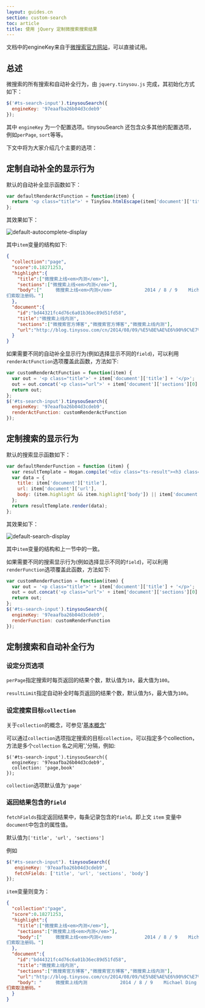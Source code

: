 ```yaml
---
layout: guides.cn
section: custom-search
toc: article
title: 使用 jQuery 定制微搜索搜索结果
---
```


文档中的engineKey来自于[微搜索官方网站](http://tinysou.com/)，可以直接试用。

## 总述

微搜索的所有搜索和自动补全行为，由 `jquery.tinysou.js` 完成，其初始化方式如下：

```javascript
$('#ts-search-input').tinysouSearch({
  engineKey: '97eaafba26b04d3cdeb9'
});
```

其中 `engineKey` 为一个配置选项。tinysouSearch 还包含众多其他的配置选项，例如`perPage`, `sort`等等。

下文中将为大家介绍几个主要的选项：

## 定制自动补全的显示行为

默认的自动补全显示函数如下：

```javascript
var defaultRenderActFunction = function(item) {
  return '<p class="title">' + TinySou.htmlEscape(item['document']['title']) + '</p>';
};
```

其效果如下：

![default-autocomplete-display](/images/default-autocomplete-display.png)

其中`item`变量的结构如下:

```json
{
  "collection":"page",
  "score":0.18271253,
  "highlight":{
    "title":["微搜索上线<em>内测</em>"],
    "sections":["微搜索上线<em>内测</em>"],
    "body":["     微搜索上线<em>内测</em>            2014 / 8 / 9    Michael Ding    公告     我们很高兴地在这里宣布，今天，微搜索正式开始上线<em>内测</em>了！  微搜索致力于为","微搜索致力于为大家提供一个易于安装又特性丰富的站内搜索引擎。本次的<em>内测</em>版本，跨站点全文搜索，并提供搜索框的下拉式自动补全。而整个过程只需要简单的三步：创建引擎，添加站点地址，复制代码到 html。  <em>内测</em>阶段需要注册码进行注册，想试用的朋友欢迎发邮件给我
们索取注册码。"]
  },
  "document":{
    "id":"bd44321fc4d76c6a01b36ec89d51fd58",
    "title":"微搜索上线内测",
    "sections":["微搜索官方博客","微搜索官方博客","微搜索上线内测"],
    "url":"http://blog.tinysou.com/cn/2014/08/09/%E5%BE%AE%E6%90%9C%E7%B4%A2%E4%B8%8A%E7%BA%BF%E5%86%85%E6%B5%8B.html"
  }
}
```

如果需要不同的自动补全显示行为(例如选择显示不同的`field`)，可以利用`renderActFunction`选项覆盖此函数，方法如下:

```javascript
var customRenderActFunction = function(item) {
  var out = '<p class="title">' + item['document']['title'] + '</p>';
  out = out.concat('<p class="url">' + item['document']['sections'][0] + '</p>');
  return out;
};
$('#ts-search-input').tinysouSearch({
  engineKey: '97eaafba26b04d3cdeb9',
  renderActFunction: customRenderActFunction
});
```

## 定制搜索的显示行为

默认的搜索显示函数如下：

```javascript
var defaultRenderFunction = function (item) {
  var resultTemplate = Hogan.compile('<div class="ts-result"><h3 class="title"><a href="{{url}}" class="ts-search-result-link">{{title}}</a></h3><div class="ts-metadata"><span class="ts-snippet">{{{body}}}</span></div></div>');
  var data = {
    title: item['document']['title'],
    url: item['document']['url'],
    body: (item.highlight && item.highlight['body']) || item['document']['sections'].join(',')
  };
  return resultTemplate.render(data);
};
```

其效果如下：

![default-search-display](/images/default-search-display.png)

其中`item`变量的结构和上一节中的一致。

如果需要不同的搜索显示行为(例如选择显示不同的`field`)，可以利用`renderFunction`选项覆盖此函数，方法如下:

```javascript
var customRenderFunction = function(item) {
  var out = '<p class="title">' + item['document']['title'] + '</p>';
  out = out.concat('<p class="url">' + item['document']['sections'][0] + '</p>');
  return out;
};
$('#ts-search-input').tinysouSearch({
  engineKey: '97eaafba26b04d3cdeb9',
  renderFunction: customRenderFunction
});
```

## 定制搜索和自动补全行为

### 设定分页选项

`perPage`指定搜索时每页返回的结果个数，默认值为`10`，最大值为`100`。

`resultLimit`指定自动补全时每页返回的结果个数，默认值为`5`，最大值为`100`。

### 设定搜索目标`collection`

关于`collection`的概念，可参见'[基本概念][concept]'

可以通过`collection`选项指定搜索的目标`collection`，可以指定多个collection，方法是多个`collection` 名之间用','分隔，例如:

```
$('#ts-search-input').tinysouSearch({
  engineKey: '97eaafba26b04d3cdeb9',
  collection: 'page,book'
});
```

`collection`选项默认值为`'page'`

### 返回结果包含的`field`

`fetchFields`指定返回结果中，每条记录包含的`field`。即上文 `item` 变量中`document`中包含的属性值。

默认值为`['title', 'url', 'sections']`

例如

```javascript
$("#ts-search-input"). tinysouSearch({
   engineKey: '97eaafba26b04d3cdeb9',
   fetchFields: ['title', 'url', 'sections', 'body']
});
```

`item`变量则变为：

```json
{
  "collection":"page",
  "score":0.18271253,
  "highlight":{
    "title":["微搜索上线<em>内测</em>"],
    "sections":["微搜索上线<em>内测</em>"],
    "body":["     微搜索上线<em>内测</em>            2014 / 8 / 9    Michael Ding    公告     我们很高兴地在这里宣布，今天，微搜索正式开始上线<em>内测</em>了！  微搜索致力于为","微搜索致力于为大家提供一个易于安装又特性丰富的站内搜索引擎。本次的<em>内测</em>版本，跨站点全文搜索，并提供搜索框的下拉式自动补全。而整个过程只需要简单的三步：创建引擎，添加站点地址，复制代码到 html。  <em>内测</em>阶段需要注册码进行注册，想试用的朋友欢迎发邮件给我
们索取注册码。"]
  },
  "document":{
    "id":"bd44321fc4d76c6a01b36ec89d51fd58",
    "title":"微搜索上线内测",
    "sections":["微搜索官方博客","微搜索官方博客","微搜索上线内测"],
    "url":"http://blog.tinysou.com/cn/2014/08/09/%E5%BE%AE%E6%90%9C%E7%B4%A2%E4%B8%8A%E7%BA%BF%E5%86%85%E6%B5%8B.html",
    "body": "     微搜索上线内测            2014 / 8 / 9    Michael Ding    公告     我们很高兴地在这里宣布，今天，微搜索正式开始上线内测了！  微搜索致力于为","微搜索致力于为大家提供一个易于安装又特性丰富的站内搜索引擎。本次的内测版本，跨站点全文搜索，并提供搜索框的下拉式自动补全。而整个过程只需要简单的三步：创建引擎，添加站点地址，复制代码到 html。  内测阶段需要注册码进行注册，想试用的朋友欢迎发邮件给我
们索取注册码。"
  }
}
```


[concept]:/guides/concept.html
